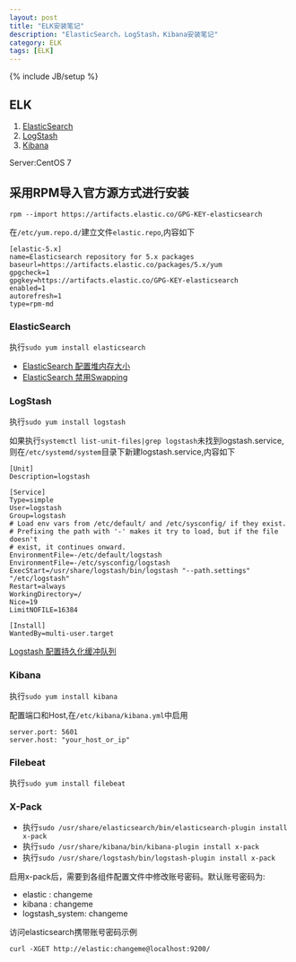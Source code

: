 ```yaml
---
layout: post
title: "ELK安装笔记"
description: "ElasticSearch，LogStash，Kibana安装笔记"
category: ELK
tags: [ELK]
---
```

{% include JB/setup %}

## ELK

1. [ElasticSearch](https://www.elastic.co/cn/downloads/elasticsearch)
2. [LogStash](https://www.elastic.co/cn/downloads/logstash)
3. [Kibana](https://www.elastic.co/cn/downloads/kibana)

Server:CentOS 7

## 采用RPM导入官方源方式进行安装

    rpm --import https://artifacts.elastic.co/GPG-KEY-elasticsearch

在`/etc/yum.repo.d/`建立文件`elastic.repo`,内容如下

    [elastic-5.x]
    name=Elasticsearch repository for 5.x packages
    baseurl=https://artifacts.elastic.co/packages/5.x/yum
    gpgcheck=1
    gpgkey=https://artifacts.elastic.co/GPG-KEY-elasticsearch
    enabled=1
    autorefresh=1
    type=rpm-md


### ElasticSearch

执行`sudo yum install elasticsearch`

* [ElasticSearch 配置堆内存大小](https://www.elastic.co/guide/en/elasticsearch/reference/current/heap-size.html)
* [ElasticSearch 禁用Swapping](https://www.elastic.co/guide/en/elasticsearch/reference/current/setup-configuration-memory.html)


### LogStash

执行`sudo yum install logstash`

如果执行`systemctl list-unit-files|grep logstash`未找到logstash.service,  
则在`/etc/systemd/system`目录下新建logstash.service,内容如下

    [Unit]
    Description=logstash

    [Service]
    Type=simple
    User=logstash
    Group=logstash
    # Load env vars from /etc/default/ and /etc/sysconfig/ if they exist.
    # Prefixing the path with '-' makes it try to load, but if the file doesn't
    # exist, it continues onward.
    EnvironmentFile=-/etc/default/logstash
    EnvironmentFile=-/etc/sysconfig/logstash
    ExecStart=/usr/share/logstash/bin/logstash "--path.settings" "/etc/logstash"
    Restart=always
    WorkingDirectory=/
    Nice=19
    LimitNOFILE=16384

    [Install]
    WantedBy=multi-user.target


[Logstash 配置持久化缓冲队列](https://www.elastic.co/guide/en/logstash/current/persistent-queues.html)

### Kibana

执行`sudo yum install kibana`

配置端口和Host,在`/etc/kibana/kibana.yml`中启用

    server.port: 5601
    server.host: "your_host_or_ip"

### Filebeat

执行`sudo yum install filebeat`

### X-Pack

* 执行`sudo /usr/share/elasticsearch/bin/elasticsearch-plugin install x-pack`  
* 执行`sudo /usr/share/kibana/bin/kibana-plugin install x-pack`  
* 执行`sudo /usr/share/logstash/bin/logstash-plugin install x-pack`

启用x-pack后，需要到各组件配置文件中修改账号密码。默认账号密码为:

* elastic : changeme
* kibana : changeme
* logstash_system: changeme

访问elasticsearch携带账号密码示例

    curl -XGET http://elastic:changeme@localhost:9200/
